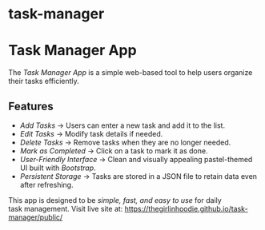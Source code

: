 # task-manager
# Task Manager App  

The *Task Manager App* is a simple web-based tool to help users organize their tasks efficiently.  

## Features  
- *Add Tasks* → Users can enter a new task and add it to the list.  
- *Edit Tasks* → Modify task details if needed.  
- *Delete Tasks* → Remove tasks when they are no longer needed.  
- *Mark as Completed* → Click on a task to mark it as done.  
- *User-Friendly Interface* → Clean and visually appealing pastel-themed UI built with *Bootstrap*.  
- *Persistent Storage* → Tasks are stored in a JSON file to retain data even after refreshing.  

This app is designed to be *simple, fast, and easy to use* for daily task management.
Visit live site at: https://thegirlinhoodie.github.io/task-manager/public/
